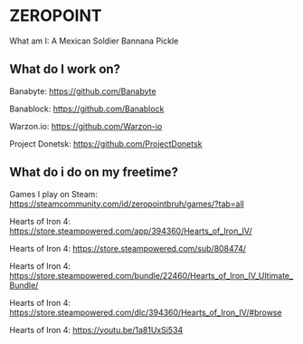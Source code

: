 # ZEROPOINT 
What am I: A Mexican Soldier Bannana Pickle

## What do I work on?
Banabyte: https://github.com/Banabyte

Banablock: https://github.com/Banablock

Warzon.io: https://github.com/Warzon-io

Project Donetsk: https://github.com/ProjectDonetsk

## What do i do on my freetime? 
Games I play on Steam: https://steamcommunity.com/id/zeropointbruh/games/?tab=all

Hearts of Iron 4: https://store.steampowered.com/app/394360/Hearts_of_Iron_IV/

Hearts of Iron 4: https://store.steampowered.com/sub/808474/

Hearts of Iron 4: https://store.steampowered.com/bundle/22460/Hearts_of_Iron_IV_Ultimate_Bundle/

Hearts of Iron 4: https://store.steampowered.com/dlc/394360/Hearts_of_Iron_IV/#browse

Hearts of Iron 4: https://youtu.be/1a81UxSi534
